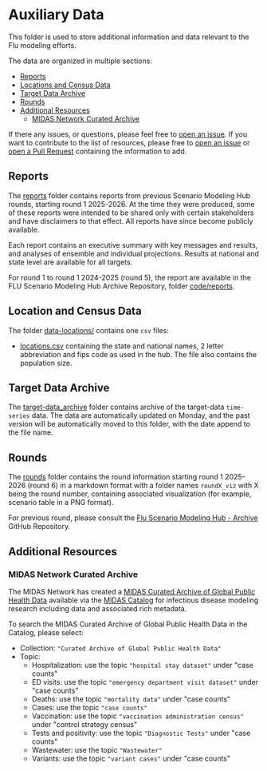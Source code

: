 # Auxiliary Data

This folder is used to store additional information and data relevant to the 
Flu modeling efforts. 

The data are organized in multiple sections:

- [Reports](./README.md#reports)
- [Locations and Census Data](./README.md#location-and-census-data)
- [Target Data Archive](./README.md#target-data-archive)
- [Rounds](./README.md#rounds)
- [Additional Resources](./README.md#additional-resources)
    - [MIDAS Network Curated Archive](./README.md#midas-network-curated-archive)
    
If there any issues, or questions, please feel free to 
[open an issue](https://github.com/midas-network/flu-scenario-modeling-hub/issues).
If you want to contribute to the list of resources, please free to 
[open an issue](https://github.com/midas-network/flu-scenario-modeling-hub/issues) or
[open a Pull Request](https://github.com/midas-network/flu-scenario-modeling-hub/pulls) 
containing the information to add. 

## Reports

The [reports](./reports/) folder contains reports from previous 
Scenario Modeling Hub rounds, starting round 1 2025-2026. At the time they were 
produced, some of these reports were intended to be shared only with certain 
stakeholders and have disclaimers to that effect. All reports have since 
become publicly available.

Each report contains an executive summary with key messages and results, and
analyses of ensemble and individual projections. Results at national and 
state level are available for all targets. 

For round 1 to round 1 2024-2025 (round 5), the report are available in the 
FLU Scenario Modeling Hub Archive Repository, folder 
[code/reports](https://github.com/midas-network/flu-scenario-modeling-hub_archive/tree/main/reports).

## Location and Census Data

The folder [data-locations/](./data-locations/) contains one `csv` files:

- [locations.csv](./data-locations/locations.csv) containing
  the state and national  names, 2 letter abbreviation and fips code as used 
  in the hub. The file also contains the population size. 

## Target Data Archive

The [target-data_archive](./target-data_archive) folder contains archive of the
target-data `time-series` data. 
The data are automatically updated on Monday, and the past version will be 
automatically moved to this folder, with the date append to the file name.

## Rounds

The [rounds](./rounds/) folder contains the round information starting round 
1 2025-2026 (round 6) in a markdown format with a folder names `roundX_viz` with X being 
the round number, containing associated visualization (for example, scenario 
table in a PNG format).

For previous round, please consult the
[Flu Scenario Modeling Hub - Archive](https://github.com/midas-network/flu-scenario-modeling-hub_archive/tree/main/previous-rounds) 
GitHub Repository. 

## Additional Resources

### MIDAS Network Curated Archive

The MIDAS Network has created a 
[MIDAS Curated Archive of Global Public Health Data](https://midasnetwork.us/midas-archive) 
available via the [MIDAS Catalog](https://midasnetwork.us/catalog) for 
infectious disease modeling research including data and associated rich 
metadata.

To search the MIDAS Curated Archive of Global Public Health Data in the 
Catalog, please select:

- Collection: `"Curated Archive of Global Public Health Data"`
- Topic:
    - Hospitalization: use the topic `"hospital stay dataset"` under 
    "case counts"
    - ED visits: use the topic `"emergency department visit dataset"` under 
    "case counts"
    - Deaths: use the topic `"mortality data"` under "case counts"
    - Cases: use the topic `"case counts"`
    - Vaccination: use the topic `"vaccination administration census"` under
    "control strategy census"
    - Tests and positivity: use the topic `"Diagnostic Tests"` under 
    "case counts"
    - Wastewater: use the topic `"Wastewater"`
    - Variants: use the topic `"variant cases"` under "case counts"


